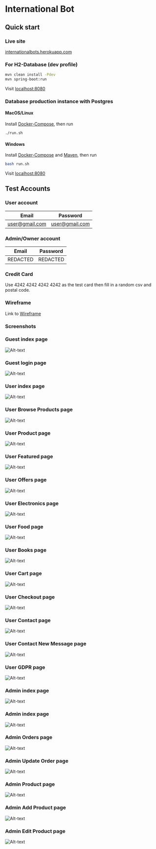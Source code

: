 # International Bot

## Quick start

### Live site

[internationalbots.herokuapp.com](https://internationalbots.herokuapp.com/)

### For H2-Database (dev profile)

```bash
mvn clean install -Pdev
mvn spring-boot:run 
```

Visit [localhost:8080](http://localhost:8080/)

### Database production instance with Postgres

#### MacOS/Linux

Install [Docker-Compose](https://docs.docker.com/compose/install/), then run

```bash
./run.sh
```

#### Windows

Install [Docker-Compose](https://docs.docker.com/compose/install/)
and [Maven](https://mkyong.com/maven/how-to-install-maven-in-windows/), then run

```bash
bash run.sh
```

Visit [localhost:8080](http://localhost:8080/)

## Test Accounts

### User account

| Email         | Password      |
| ------------- |:-------------:|
| user@gmail.com|user@gmail.com |

### Admin/Owner account

| Email          | Password      |
| -------------  |:-------------:|
| REDACTED|REDACTED|

### Credit Card
Use 4242 4242 4242 4242 as the test card then fill in a random csv and postal code.

### Wireframe
Link to [Wireframe](readme-resources/wireframe.pdf)

### Screenshots
### Guest index page
![Alt-text](readme-resources/img/index.png "Guest index")
### Guest login page
![Alt-text](readme-resources/img/login.png "login")

### User index page
![Alt-text](readme-resources/img/user-index.png "User Index")

### User Browse Products page
![Alt-text](readme-resources/img/user-products.png "User Products")
### User Product page
![Alt-text](readme-resources/img/user-product-page.png "User Products Page")
### User Featured page
![Alt-text](readme-resources/img/user-featured.png "User Featured")
### User Offers page
![Alt-text](readme-resources/img/user-offers.png "User Offers")
### User Electronics page
![Alt-text](readme-resources/img/user-electronics.png "User Electronics")
### User Food page
![Alt-text](readme-resources/img/user-food.png "User Food")
### User Books page
![Alt-text](readme-resources/img/user-books.png "User Books")

### User Cart page
![Alt-text](readme-resources/img/user-cart.png "User Cart")
### User Checkout page
![Alt-text](readme-resources/img/user-checkout.png "User Checkout")

### User Contact page
![Alt-text](readme-resources/img/user-contact.png "User Contact")
### User Contact New Message page
![Alt-text](readme-resources/img/user-contact-new-message.png "User contact msg")
### User GDPR page
![Alt-text](readme-resources/img/user-gdpr.png "User gdpr")

### Admin index page
![Alt-text](readme-resources/img/admin-index.png "Admin index")
### Admin index page
![Alt-text](readme-resources/img/admin-products-page.png "Admin products page")
### Admin Orders page
![Alt-text](readme-resources/img/admin-orders.png "Admin orders page")
### Admin Update Order page
![Alt-text](readme-resources/img/admin-update-order.png "Admin update orders page")
### Admin Product page
![Alt-text](readme-resources/img/admin-products-page.png "Admin products page")
### Admin Add Product page
![Alt-text](readme-resources/img/admin-add-product.png "Admin add product page")
### Admin Edit Product page
![Alt-text](readme-resources/img/admin-edit-product.png "Admin edit product page")


